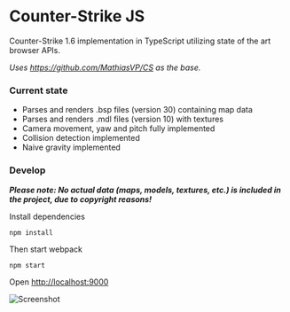 # Counter-Strike JS

Counter-Strike 1.6 implementation in TypeScript utilizing state of the art browser APIs.

*Uses https://github.com/MathiasVP/CS as the base.*

### Current state
* Parses and renders .bsp files (version 30) containing map data
* Parses and renders .mdl files (version 10) with textures
* Camera movement, yaw and pitch fully implemented
* Collision detection implemented
* Naive gravity implemented

### Develop
***Please note: No actual data (maps, models, textures, etc.) is included in the project, due to copyright reasons!***

Install dependencies
```
npm install
```

Then start webpack
```
npm start
```

Open [http://localhost:9000](http://localhost:9000)


![Screenshot](http://i.imgur.com/9kMVte7.png)
